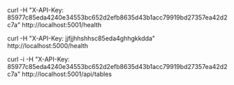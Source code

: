 curl -H "X-API-Key: 85977c85eda4240e34553bc652d2efb8635d43b1acc79919bd27357ea42d2c7a" http://localhost:5001/health

curl -H "X-API-Key: jjfjjhhshhsc85eda4ghhgkkdda" http://localhost:5000/health

curl -i -H "X-API-Key: 85977c85eda4240e34553bc652d2efb8635d43b1acc79919bd27357ea42d2c7a" http://localhost:5001/api/tables


